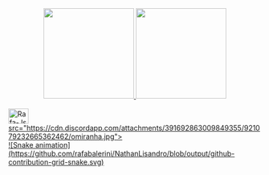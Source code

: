 <div align="center">
  <a href="https://github.com/NathanLisandro">
  <img height="180em" src="https://github-readme-stats.vercel.app/api?username=NathanLisandro&show_icons=true&theme=blue&include_all_commits=true&count_private=true"/>
  <img height="180em" src="https://github-readme-stats.vercel.app/api/top-langs/?username=NathanLisandro&layout=compact&langs_count=7&theme=dracula"/>
</div>
  <div style="display: inline_block"><br>
  <img align="center" alt="Rafa-Js" height="30" width="40" src="https://cdn.jsdelivr.net/gh/devicons/devicon/icons/javascript/javascript-original.svg">
       src="https://cdn.discordapp.com/attachments/391692863009849355/921079232665362462/omiranha.jpg">
    
    
</div>
   ![Snake animation](https://github.com/rafabalerini/NathanLisandro/blob/output/github-contribution-grid-snake.svg)
